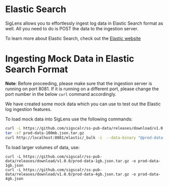 # Elastic Search

SigLens allows you to effortlessly ingest log data in Elastic Search format as well. All you need to do is POST the data to the ingestion server. 

To learn more about Elastic Search, check out the [Elastic website](https://www.elastic.co/)

# Ingesting Mock Data in Elastic Search Format

**Note**: Before proceeding, please make sure that the ingestion server is running on port 8081. If it is running on a different port, please change the port number in the below `curl` command accordingly.

We have created some mock data which you can use to test out the Elastic log ingestion features.

To load mock data into SigLens use the following commands:

```bash
curl -L https://github.com/sigscalr/ss-pub-data/releases/download/v1.0.0/prod-data-100mb.json.tar.gz -o prod-data-100mb.json.tar.gz 
tar -xf prod-data-100mb.json.tar.gz
curl http://localhost:8081/elastic/_bulk -i  --data-binary "@prod-data-0.json"
```

To load larger volumes of data, use:
```
curl -L https://github.com/sigscalr/ss-pub-data/releases/download/v1.0.0/prod-data-1gb.json.tar.gz -o prod-data-1gb.json
curl -L https://github.com/sigscalr/ss-pub-data/releases/download/v1.0.0/prod-data-4gb.json.tar.gz -o prod-data-4gb.json